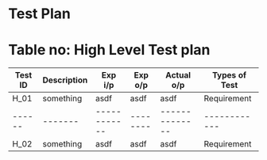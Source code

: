 # Test Plan

# Table no: High Level Test plan


|Test ID|	Description	|Exp i/p|	Exp o/p|	Actual o/p	|Types of Test|
| ------|------- | ------------|--------|--------------|------------ |
|H_01|	something	|asdf	|asdf	|asdf|	Requirement|
| ------|------- | ------------|--------|--------------|------------ |
|H_02| something |asdf|asdf|asdf|Requirement|
